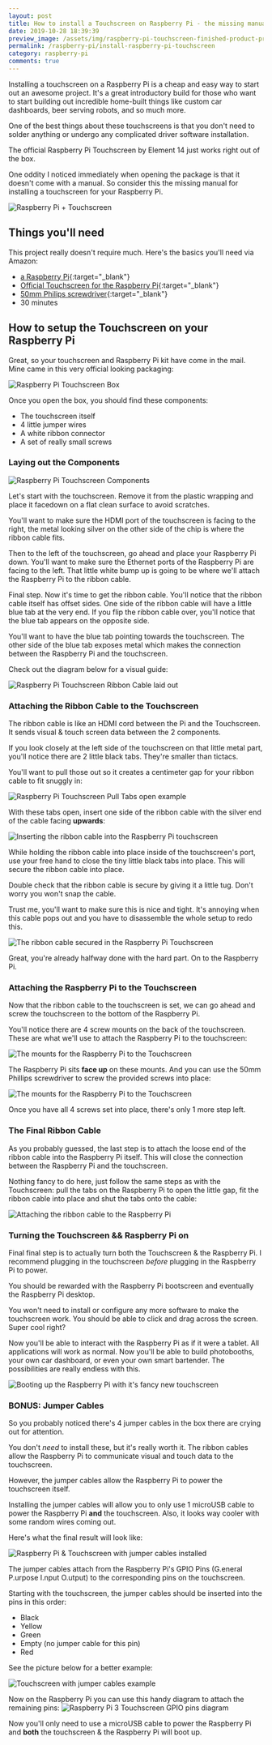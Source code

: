 ```yaml
---
layout: post
title: How to install a Touchscreen on Raspberry Pi - the missing manual
date: 2019-10-28 18:39:39
preview_image: /assets/img/raspberry-pi-touchscreen-finished-product-preview.jpg
permalink: /raspberry-pi/install-raspberry-pi-touchscreen
category: raspberry-pi
comments: true
---
```




Installing a touchscreen on a Raspberry Pi is a cheap and easy way to start out an awesome project. It's a great introductory build for those who want to start building out incredible home-built things like custom car dashboards, beer serving robots, and so much more.

One of the best things about these touchscreens is that you don't need to solder anything or undergo any complicated driver software installation.

The official Raspberry Pi Touchscreen by Element 14 just works right out of the box.

One oddity I noticed immediately when opening the package is that it doesn't come with a manual. So consider this the missing manual for installing a touchscreen for your Raspberry Pi.

![Raspberry Pi + Touchscreen](/assets/img/raspberry-pi-touchscreen-finished-product.jpg)

## Things you'll need

This project really doesn't require much. Here's the basics you'll need via Amazon:

* [a Raspberry Pi](https://amzn.to/2osOqUt){:target="_blank"}
* [Official Touchscreen for the Raspberry Pi](https://amzn.to/2MV1dIA){:target="_blank"}
* [50mm Philips screwdriver](https://amzn.to/2oxJZYA){:target="_blank"}
* 30 minutes

## How to setup the Touchscreen on your Raspberry Pi

Great, so your touchscreen and Raspberry Pi kit have come in the mail. Mine came in this very official looking packaging:

![Raspberry Pi Touchscreen Box](/assets/img/raspberry-pi-touchscreen-box.jpg)

Once you open the box, you should find these components:

* The touchscreen itself
* 4 little jumper wires
* A white ribbon connector
* A set of really small screws

### Laying out the Components

![Raspberry Pi Touchscreen Components](/assets/img/raspberry-pi-touchscreen-components-breakdown.jpg)

Let's start with the touchscreen. Remove it from the plastic wrapping and place it facedown on a flat clean surface to avoid scratches.

You'll want to make sure the HDMI port of the touchscreen is facing to the right, the metal looking silver on the other side of the chip is where the ribbon cable fits.

Then to the left of the touchscreen, go ahead and place your Raspberry Pi down. You'll want to make sure the Ethernet ports of the Raspberry Pi are facing to the left. That little white bump up is going to be where we'll attach the Raspberry Pi to the ribbon cable.

Final step. Now it's time to get the ribbon cable. You'll notice that the ribbon cable itself has offset sides. One side of the ribbon cable will have a little blue tab at the very end. If you flip the ribbon cable over, you'll notice that the blue tab appears on the opposite side.

You'll want to have the blue tab pointing towards the touchscreen. The other side of the blue tab exposes metal which makes the connection between the Raspberry Pi and the touchscreen.

Check out the diagram below for a visual guide:


![Raspberry Pi Touchscreen Ribbon Cable laid out](/assets/img/raspberry-pi-touchscreen-ribbon-layout.jpg)

### Attaching the Ribbon Cable to the Touchscreen

The ribbon cable is like an HDMI cord between the Pi and the Touchscreen. It sends visual & touch screen data between the 2 components.

If you look closely at the left side of the touchscreen on that little metal part, you'll notice there are 2 little black tabs. They're smaller than tictacs.

You'll want to pull those out so it creates a centimeter gap for your ribbon cable to fit snuggly in:

![Raspberry Pi Touchscreen Pull Tabs open example](/assets/img/raspberry-pi-touchscreen-pull-tabs-open.jpg)

With these tabs open, insert one side of the ribbon cable with the silver end of the cable facing **upwards**:

![Inserting the ribbon cable into the Raspberry Pi touchscreen](/assets/img/raspberry-pi-touchscreen-inserting-cable.jpg)

While holding the ribbon cable into place inside of the touchscreen's port, use your free hand to close the tiny little black tabs into place. This will secure the ribbon cable into place.

Double check that the ribbon cable is secure by giving it a little tug. Don't worry you won't snap the cable.

Trust me, you'll want to make sure this is nice and tight. It's annoying when this cable pops out and you have to disassemble the whole setup to redo this.

![The ribbon cable secured in the Raspberry Pi Touchscreen](/assets/img/raspberry-pi-touchscreen-ribbon-attached.jpg)

Great, you're already halfway done with the hard part. On to the Raspberry Pi.

### Attaching the Raspberry Pi to the Touchscreen

Now that the ribbon cable to the touchscreen is set, we can go ahead and screw the touchscreen to the bottom of the Raspberry Pi.

You'll notice there are 4 screw mounts on the back of the touchscreen. These are what we'll use to attach the Raspberry Pi to the touchscreen:

![The mounts for the Raspberry Pi to the Touchscreen](/assets/img/raspberry-pi-touchscreen-mounts.jpg)

The Raspberry Pi sits **face up** on these mounts. And you can use the 50mm Phillips screwdriver to screw the provided screws into place:

![The mounts for the Raspberry Pi to the Touchscreen](/assets/img/raspberry-pi-touchscreen-screwing-in.jpg)

Once you have all 4 screws set into place, there's only 1 more step left.

### The Final Ribbon Cable

As you probably guessed, the last step is to attach the loose end of the ribbon cable into the Raspberry Pi itself. This will close the connection between the Raspberry Pi and the touchscreen.

Nothing fancy to do here, just follow the same steps as with the Touchscreen: pull the tabs on the Raspberry Pi to open the little gap, fit the ribbon cable into place and shut the tabs onto the cable:

![Attaching the ribbon cable to the Raspberry Pi](/assets/img/raspberry-pi-touchscreen-final-ribbon-cable.jpg)

### Turning the Touchscreen && Raspberry Pi on

Final final step is to actually turn both the Touchscreen & the Raspberry Pi. I recommend plugging in the touchscreen _before_ plugging in the Raspberry Pi to power.

You should be rewarded with the Raspberry Pi bootscreen and eventually the Raspberry Pi desktop.

You won't need to install or configure any more software to make the touchscreen work. You should be able to click and drag across the screen. Super cool right?

Now you'll be able to interact with the Raspberry Pi as if it were a tablet. All applications will work as normal. Now you'll be able to build photobooths, your own car dashboard, or even your own smart bartender. The possibilities are really endless with this.

![Booting up the Raspberry Pi with it's fancy new touchscreen](/assets/img/raspberry-pi-touchscreen-boot-sequence.jpg)

### BONUS: Jumper Cables

So you probably noticed there's 4 jumper cables in the box there are crying out for attention.

You don't _need_ to install these, but it's really worth it. The ribbon cables allow the Raspberry Pi to communicate visual and touch data to the touchscreen.

However, the jumper cables allow the Raspberry Pi to power the touchscreen itself.

Installing the jumper cables will allow you to only use 1 microUSB cable to power the Raspberry Pi **and** the touchscreen. Also, it looks way cooler with some random wires coming out.

Here's what the final result will look like:

![Raspberry Pi & Touchscreen with jumper cables installed](/assets/img/raspberry-pi-touchscreen-jumper-cables-installed.jpg)

The jumper cables attach from the Raspberry Pi's GPIO Pins (G.eneral P.urpose I.nput O.utput) to the corresponding pins on the touchscreen.

Starting with the touchscreen, the jumper cables should be inserted into the pins in this order:

* Black
* Yellow
* Green
* Empty (no jumper cable for this pin)
* Red

See the picture below for a better example:

![Touchscreen with jumper cables example](/assets/img/raspberry-pi-touchscreen-pins.jpg)

Now on the Raspberry Pi you can use this handy diagram to attach the remaining pins:
![Raspberry Pi 3 Touchscreen GPIO pins diagram](/assets/img/raspberry-pi-touchscreen-gpio-pins.png)

Now you'll only need to use a microUSB cable to power the Raspberry Pi and **both** the touchscreen & the Raspberry Pi will boot up.




